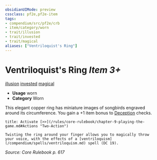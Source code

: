 ```yaml
---
obsidianUIMode: preview
cssclass: pf2e,pf2e-item
tags:
- compendium/src/pf2e/crb
- item/category/worn
- trait/illusion
- trait/invested
- trait/magical
aliases: ["Ventriloquist's Ring"]
---
```

# Ventriloquist's Ring *Item 3+*  
[illusion](/rules/traits/illusion.md)  [invested](/rules/traits/invested.md)  [magical](/rules/traits/magical.md)  

- **Usage** worn
- **Category** Worn

This elegant copper ring has miniature images of songbirds engraved around its circumference. You gain a +1 item bonus to [Deception](/compendium/skills.md#Deception) checks.

```ad-embed-ability
title: Activate [>>](/rules/core-rulebook/chapter-9-playing-the-game.md#Actions "Two-Action")

Twisting the ring around your finger allows you to magically throw your voice, with the effects of a [ventriloquism](/compendium/spells/ventriloquism.md) spell (DC 19).
```

*Source: Core Rulebook p. 617*